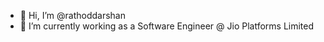 - 👋 Hi, I’m @rathoddarshan
- 👀 I’m currently working as a Software Engineer @ Jio Platforms Limited

<!---
rathoddarshan/rathoddarshan is a ✨ special ✨ repository because its `README.md` (this file) appears on your GitHub profile.
You can click the Preview link to take a look at your changes.
--->
